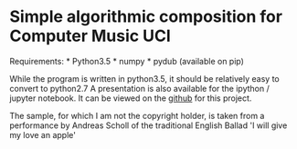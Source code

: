 Simple algorithmic composition for Computer Music UCl
===========

Requirements:
    * Python3.5
    * numpy
    * pydub (available on pip)

While the program is written in python3.5, it should be relatively easy to convert to python2.7
A presentation is also available for the ipython / jupyter notebook. It can be viewed on 
the [github](https://github.com/kellino/Genetic_Composition) for this project.

The sample, for which I am not the copyright holder, is taken from a performance by Andreas Scholl of the
traditional English Ballad 'I will give my love an apple' 
